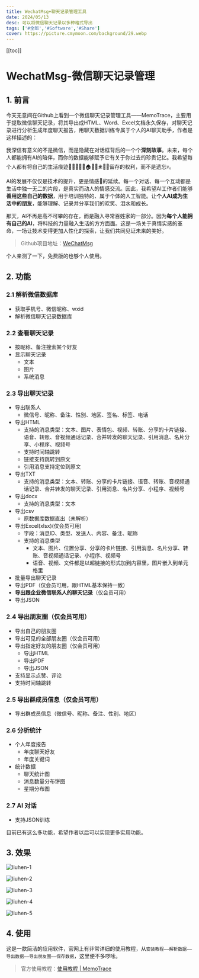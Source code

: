 ```yaml
---
title: WechatMsg+聊天记录管理工具
date: 2024/05/13
desc: 可以将微信聊天记录以多种格式导出
tags: ['#全部','#Software','#Share']
cover: https://picture.cmymoon.com/background/29.webp
---
```


[[toc]]

# WechatMsg-微信聊天记录管理

## 1. 前言

今天无意间在Github上看到一个微信聊天记录管理工具——MemoTrace，主要用于提取微信聊天记录，将其导出成HTML、Word、Excel文档永久保存，对聊天记录进行分析生成年度聊天报告，用聊天数据训练专属于个人的AI聊天助手，作者是这样描述的：

我深信有意义的不是微信，而是隐藏在对话框背后的一个个**深刻故事**。未来，每个人都能拥有AI的陪伴，而你的数据能够赋予它有关于你过去的珍贵记忆。我希望每个人都有将自己的生活痕迹👨‍👩‍👦👚🥗🏠️🚴🧋⛹️🛌🛀留存的权利，而不是遗忘💀。

AI的发展不仅仅是技术的提升，更是情感💞的延续。每一个对话、每一个互动都是生活中独一无二的片段，是真实而动人的情感交流。因此，我希望AI工作者们能够**善用这些自己的数据**，用于培训独特的、属于个体的人工智能。让**个人AI成为生活中的朋友**，能够理解、记录并分享我们的欢笑、泪水和成长。

那天，AI不再是高不可攀的存在，而是融入寻常百姓家的一部分。因为**每个人能拥有自己的AI**，将科技的力量融入生活的方方面面。这是一场关于真情实感的革命，一场让技术变得更加人性化的探索，让我们共同见证未来的美好。

> Github项目地址：[WeChatMsg](https://github.com/LC044/WeChatMsg/tree/master?tab=readme-ov-file)

个人亲测了一下，免费版的也够个人使用。

## 2. 功能

### 2.1 解析微信数据库

- 获取手机号、微信昵称、wxid
- 解析微信聊天记录数据库

### 2.2 查看聊天记录

- 按昵称、备注搜索某个好友
- 显示聊天记录
  - 文本
  - 图片
  - 系统消息

### 2.3 导出聊天记录

- 导出联系人
  - 微信号、昵称、备注、性别、地区、签名、标签、电话
- 导出HTML
  - 支持的消息类型：文本、图片、表情包、视频、转账、分享的卡片链接、语音、转账、音视频通话记录、合并转发的聊天记录、引用消息、名片分享、小程序、视频号
  - 支持时间轴跳转
  - 链接支持跳转到原文
  - 引用消息支持定位到原文
- 导出TXT
  - 支持的消息类型：文本、转账、分享的卡片链接、语音、转账、音视频通话记录、合并转发的聊天记录、引用消息、名片分享、小程序、视频号
- 导出docx
  - 支持的消息类型：文本
- 导出csv
  - 原数据库数据直出（未解析）
- 导出Excel(xlsx)(仅会员可用)
  - 字段：消息ID、类型、发送人、内容、备注、昵称
  - 支持的消息类型
    - 文本、图片、位置分享、分享的卡片链接、引用消息、名片分享、转账、音视频通话记录、小程序、视频号
    - 语音、视频、文件都是以超链接的形式加到内容里，图片嵌入到单元格里
- 批量导出聊天记录
- 导出PDF（仅会员可用，跟HTML基本保持一致）
- **导出跟企业微信联系人的聊天记录**（仅会员可用）
- 导出JSON

### 2.4 导出朋友圈（仅会员可用）

- 导出自己的朋友圈
- 导出可见的全部朋友圈（仅会员可用）
- 导出指定好友的朋友圈（仅会员可用）
  - 导出HTML
  - 导出PDF
  - 导出JSON
- 支持显示点赞、评论
- 支持时间轴跳转

### 2.5 导出群成员信息（仅会员可用）

- 导出群成员信息（微信号、昵称、备注、性别、地区）

### 2.6 分析统计

- 个人年度报告
  - 年度聊天好友
  - 年度关键词
- 统计数据
  - 聊天统计图
  - 消息数量分布饼图
  - 星期分布图

### 2.7 AI 对话

- 支持JSON训练

目前已有这么多功能，希望作者以后可以实现更多实用功能。

## 3. 效果

![liuhen-1](https://picture.cmymoon.com/Blog/WechatMsg/liuhen-1.webp "效果图-1")

![liuhen-2](https://picture.cmymoon.com/Blog/WechatMsg/liuhen-2.webp "效果图-2")

![liuhen-3](https://picture.cmymoon.com/Blog/WechatMsg/liuhen-3.webp "效果图-3")

![liuhen-4](https://picture.cmymoon.com/Blog/WechatMsg/liuhen-4.webp "效果图-4")

![liuhen-5](https://picture.cmymoon.com/Blog/WechatMsg/liuhen-5.webp "效果图-5")

## 4. 使用

这是一款简洁的应用软件，官网上有非常详细的使用教程，从`安装教程——解析数据——导出数据——导出朋友圈——保存数据`，这里便不多啰嗦。

> 官方使用教程：[使用教程 | MemoTrace](https://memotrace.cn/doc/posts/deploy/install.html)

